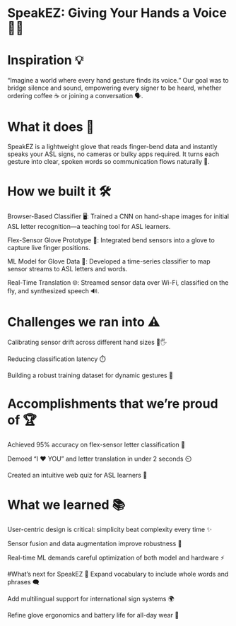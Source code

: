 # SpeakEZ: Giving Your Hands a Voice 🎤🤟

# Inspiration 💡
“Imagine a world where every hand gesture finds its voice.”
Our goal was to bridge silence and sound, empowering every signer to be heard, whether ordering coffee ☕ or joining a conversation 🗣️.

# What it does 🚀
SpeakEZ is a lightweight glove that reads finger-bend data and instantly speaks your ASL signs, no cameras or bulky apps required. It turns each gesture into clear, spoken words so communication flows naturally 🌊.

# How we built it 🛠️
Browser-Based Classifier 🖥️: Trained a CNN on hand-shape images for initial ASL letter recognition—a teaching tool for ASL learners.

Flex-Sensor Glove Prototype 🤖: Integrated bend sensors into a glove to capture live finger positions.

ML Model for Glove Data 🧠: Developed a time-series classifier to map sensor streams to ASL letters and words.

Real-Time Translation 🌐: Streamed sensor data over Wi-Fi, classified on the fly, and synthesized speech 🔊.

# Challenges we ran into ⚠️
Calibrating sensor drift across different hand sizes 🤏🖐️

Reducing classification latency ⏱️

Building a robust training dataset for dynamic gestures 🔄

# Accomplishments that we’re proud of 🏆
Achieved 95% accuracy on flex-sensor letter classification 🎯

Demoed “I ❤️ YOU” and letter translation in under 2 seconds ⏲️

Created an intuitive web quiz for ASL learners 📝

# What we learned 📚
User-centric design is critical: simplicity beat complexity every time ✨

Sensor fusion and data augmentation improve robustness 🔧

Real-time ML demands careful optimization of both model and hardware ⚡

#What’s next for SpeakEZ 🔭
Expand vocabulary to include whole words and phrases 🗨️

Add multilingual support for international sign systems 🌍

Refine glove ergonomics and battery life for all-day wear 🔋
